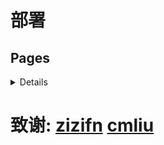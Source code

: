 # 部署
## Pages
<details>

- 下载[_worker.js](https://github.com/eaqx/edgetunnel/blob/main/_worker.js)文件 移入文件夹
- 进入Cloudflare的"Workers and Pages" 新建Pages项目 上传文件夹并部署
- 点击"设置" 进入"变量和机密" 设置PROXYIP和UUID
- 再次上传文件并部署使变量生效
  
</details>
  
# 致谢: [zizifn](https://github.com/zizifn/edgetunnel) [cmliu](https://github.com/cmliu/edgetunnel)
